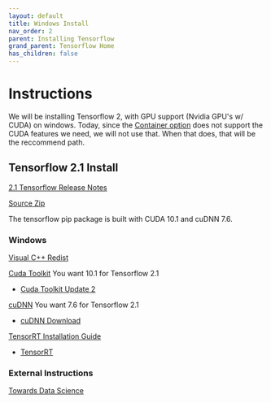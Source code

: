 ```yaml
---
layout: default
title: Windows Install
nav_order: 2
parent: Installing Tensorflow
grand_parent: Tensorflow Home
has_children: false
---
```


# Instructions

We will be installing Tensorflow 2, with GPU support (Nvidia GPU's w/ CUDA) on windows. Today, since the [Container option](install-container.md) does not support the CUDA features we need, we will not use that. When that does, that will be the reccommend path.


## Tensorflow 2.1 Install

[2.1 Tensorflow Release Notes](https://github.com/tensorflow/tensorflow/releases/tag/v2.1.0)

[Source Zip](https://github.com/tensorflow/tensorflow/archive/v2.1.0.zip)

The tensorflow pip package is built with CUDA 10.1 and cuDNN 7.6.

### Windows

[Visual C++ Redist](https://support.microsoft.com/en-us/help/2977003/the-latest-supported-visual-c-downloads)

[Cuda Toolkit](https://developer.nvidia.com/cuda-toolkit-archive) You want 10.1 for Tensorflow 2.1
- [Cuda Toolkit Update 2](https://developer.nvidia.com/cuda-10.1-download-archive-update2)

[cuDNN](https://developer.nvidia.com/cudnn) You want 7.6 for Tensorflow 2.1
- [cuDNN Download](https://developer.nvidia.com/rdp/cudnn-download)

[TensorRT Installation Guide](https://docs.nvidia.com/deeplearning/sdk/tensorrt-install-guide/index.html)
- [TensorRT](https://developer.nvidia.com/tensorrt)

### External Instructions

[Towards Data Science](https://towardsdatascience.com/installing-tensorflow-with-cuda-cudnn-and-gpu-support-on-windows-10-60693e46e781)
